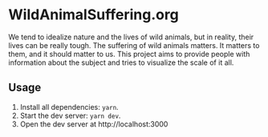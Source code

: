 # WildAnimalSuffering.org

We tend to idealize nature and the lives of wild animals, but in reality, their
lives can be really tough. The suffering of wild animals matters. It matters to
them, and it should matter to us. This project aims to provide people with
information about the subject and tries to visualize the scale of it all.

## Usage

1. Install all dependencies: `yarn`.
1. Start the dev server: `yarn dev`.
1. Open the dev server at http://localhost:3000
